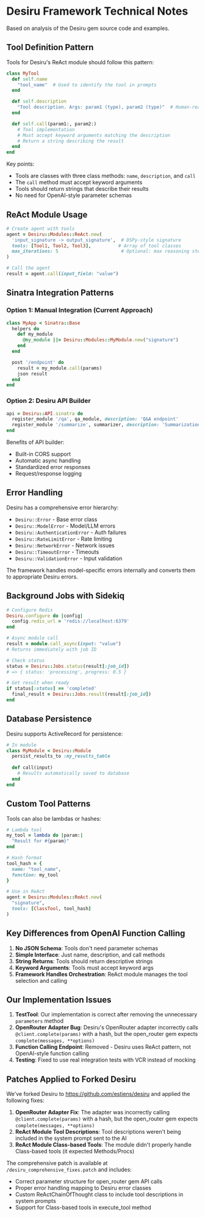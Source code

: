 # Desiru Framework Technical Notes

Based on analysis of the Desiru gem source code and examples.

## Tool Definition Pattern

Tools for Desiru's ReAct module should follow this pattern:

```ruby
class MyTool
  def self.name
    "tool_name"  # Used to identify the tool in prompts
  end

  def self.description
    "Tool description. Args: param1 (type), param2 (type)"  # Human-readable description
  end

  def self.call(param1:, param2:)
    # Tool implementation
    # Must accept keyword arguments matching the description
    # Return a string describing the result
  end
end
```

Key points:
- Tools are classes with three class methods: `name`, `description`, and `call`
- The `call` method must accept keyword arguments
- Tools should return strings that describe their results
- No need for OpenAI-style parameter schemas

## ReAct Module Usage

```ruby
# Create agent with tools
agent = Desiru::Modules::ReAct.new(
  'input_signature -> output_signature',  # DSPy-style signature
  tools: [Tool1, Tool2, Tool3],          # Array of tool classes
  max_iterations: 5                       # Optional: max reasoning steps
)

# Call the agent
result = agent.call(input_field: "value")
```

## Sinatra Integration Patterns

### Option 1: Manual Integration (Current Approach)
```ruby
class MyApp < Sinatra::Base
  helpers do
    def my_module
      @my_module ||= Desiru::Modules::MyModule.new("signature")
    end
  end

  post '/endpoint' do
    result = my_module.call(params)
    json result
  end
end
```

### Option 2: Desiru API Builder
```ruby
api = Desiru::API.sinatra do
  register_module '/qa', qa_module, description: 'Q&A endpoint'
  register_module '/summarize', summarizer, description: 'Summarization'
end
```

Benefits of API builder:
- Built-in CORS support
- Automatic async handling
- Standardized error responses
- Request/response logging

## Error Handling

Desiru has a comprehensive error hierarchy:
- `Desiru::Error` - Base error class
- `Desiru::ModelError` - Model/LLM errors
- `Desiru::AuthenticationError` - Auth failures
- `Desiru::RateLimitError` - Rate limiting
- `Desiru::NetworkError` - Network issues
- `Desiru::TimeoutError` - Timeouts
- `Desiru::ValidationError` - Input validation

The framework handles model-specific errors internally and converts them to appropriate Desiru errors.

## Background Jobs with Sidekiq

```ruby
# Configure Redis
Desiru.configure do |config|
  config.redis_url = 'redis://localhost:6379'
end

# Async module call
result = module.call_async(input: "value")
# Returns immediately with job ID

# Check status
status = Desiru::Jobs.status(result[:job_id])
# => { status: 'processing', progress: 0.5 }

# Get result when ready
if status[:status] == 'completed'
  final_result = Desiru::Jobs.result(result[:job_id])
end
```

## Database Persistence

Desiru supports ActiveRecord for persistence:

```ruby
# In module
class MyModule < Desiru::Module
  persist_results_to :my_results_table
  
  def call(input)
    # Results automatically saved to database
  end
end
```

## Custom Tool Patterns

Tools can also be lambdas or hashes:

```ruby
# Lambda tool
my_tool = lambda do |param:|
  "Result for #{param}"
end

# Hash format
tool_hash = {
  name: "tool_name",
  function: my_tool
}

# Use in ReAct
agent = Desiru::Modules::ReAct.new(
  "signature",
  tools: [ClassTool, tool_hash]
)
```

## Key Differences from OpenAI Function Calling

1. **No JSON Schema**: Tools don't need parameter schemas
2. **Simple Interface**: Just name, description, and call methods
3. **String Returns**: Tools should return descriptive strings
4. **Keyword Arguments**: Tools must accept keyword args
5. **Framework Handles Orchestration**: ReAct module manages the tool selection and calling

## Our Implementation Issues

1. **TestTool**: Our implementation is correct after removing the unnecessary `parameters` method
2. **OpenRouter Adapter Bug**: Desiru's OpenRouter adapter incorrectly calls `@client.complete(params)` with a hash, but the open_router gem expects `complete(messages, **options)`
3. **Function Calling Endpoint**: Removed - Desiru uses ReAct pattern, not OpenAI-style function calling
4. **Testing**: Fixed to use real integration tests with VCR instead of mocking

## Patches Applied to Forked Desiru

We've forked Desiru to https://github.com/estiens/desiru and applied the following fixes:

1. **OpenRouter Adapter Fix**: The adapter was incorrectly calling `@client.complete(params)` with a hash, but the open_router gem expects `complete(messages, **options)`
2. **ReAct Module Tool Descriptions**: Tool descriptions weren't being included in the system prompt sent to the AI
3. **ReAct Module Class-based Tools**: The module didn't properly handle Class-based tools (it expected Methods/Procs)

The comprehensive patch is available at `/desiru_comprehensive_fixes.patch` and includes:
- Correct parameter structure for open_router gem API calls
- Proper error handling mapping to Desiru error classes
- Custom ReActChainOfThought class to include tool descriptions in system prompts
- Support for Class-based tools in execute_tool method